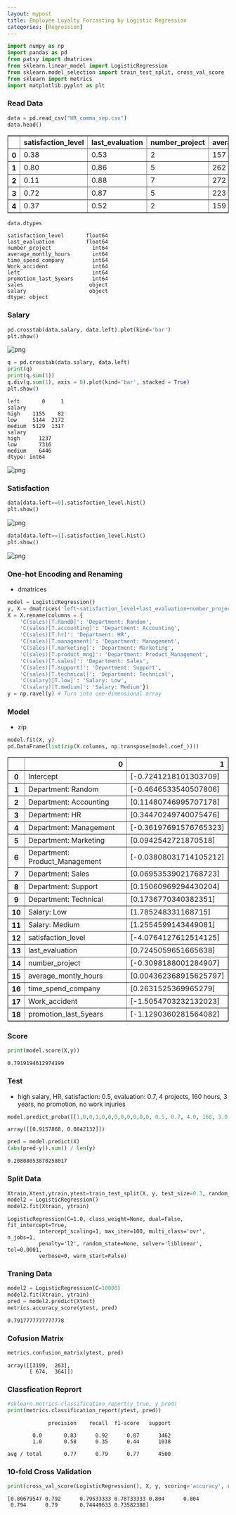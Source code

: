 ```yaml
---
layout: mypost
title: Employee Loyalty Forcasting by Logistic Regression
categories: [Regression]
---
```


```python
import numpy as np 
import pandas as pd 
from patsy import dmatrices 
from sklearn.linear_model import LogisticRegression 
from sklearn.model_selection import train_test_split, cross_val_score 
from sklearn import metrics 
import matplotlib.pyplot as plt 
```

### Read Data


```python
data = pd.read_csv("HR_comma_sep.csv")
data.head()
```




<div>
<style scoped>
    .dataframe tbody tr th:only-of-type {
        vertical-align: middle;
    }

    .dataframe tbody tr th {
        vertical-align: top;
    }

    .dataframe thead th {
        text-align: right;
    }
</style>
<table border="1" class="dataframe">
  <thead>
    <tr style="text-align: right;">
      <th></th>
      <th>satisfaction_level</th>
      <th>last_evaluation</th>
      <th>number_project</th>
      <th>average_montly_hours</th>
      <th>time_spend_company</th>
      <th>Work_accident</th>
      <th>left</th>
      <th>promotion_last_5years</th>
      <th>sales</th>
      <th>salary</th>
    </tr>
  </thead>
  <tbody>
    <tr>
      <th>0</th>
      <td>0.38</td>
      <td>0.53</td>
      <td>2</td>
      <td>157</td>
      <td>3</td>
      <td>0</td>
      <td>1</td>
      <td>0</td>
      <td>sales</td>
      <td>low</td>
    </tr>
    <tr>
      <th>1</th>
      <td>0.80</td>
      <td>0.86</td>
      <td>5</td>
      <td>262</td>
      <td>6</td>
      <td>0</td>
      <td>1</td>
      <td>0</td>
      <td>sales</td>
      <td>medium</td>
    </tr>
    <tr>
      <th>2</th>
      <td>0.11</td>
      <td>0.88</td>
      <td>7</td>
      <td>272</td>
      <td>4</td>
      <td>0</td>
      <td>1</td>
      <td>0</td>
      <td>sales</td>
      <td>medium</td>
    </tr>
    <tr>
      <th>3</th>
      <td>0.72</td>
      <td>0.87</td>
      <td>5</td>
      <td>223</td>
      <td>5</td>
      <td>0</td>
      <td>1</td>
      <td>0</td>
      <td>sales</td>
      <td>low</td>
    </tr>
    <tr>
      <th>4</th>
      <td>0.37</td>
      <td>0.52</td>
      <td>2</td>
      <td>159</td>
      <td>3</td>
      <td>0</td>
      <td>1</td>
      <td>0</td>
      <td>sales</td>
      <td>low</td>
    </tr>
  </tbody>
</table>
</div>




```python
data.dtypes
```




    satisfaction_level       float64
    last_evaluation          float64
    number_project             int64
    average_montly_hours       int64
    time_spend_company         int64
    Work_accident              int64
    left                       int64
    promotion_last_5years      int64
    sales                     object
    salary                    object
    dtype: object



### Salary


```python
pd.crosstab(data.salary, data.left).plot(kind='bar')
plt.show()
```


![png](kernel2_5_0.png)



```python
q = pd.crosstab(data.salary, data.left)
print(q)
print(q.sum(1))
q.div(q.sum(1), axis = 0).plot(kind='bar', stacked = True)
plt.show()
```

    left       0     1
    salary            
    high    1155    82
    low     5144  2172
    medium  5129  1317
    salary
    high      1237
    low       7316
    medium    6446
    dtype: int64



![png](kernel2_6_1.png)


### Satisfaction


```python
data[data.left==0].satisfaction_level.hist()
plt.show()
```


![png](kernel2_8_0.png)



```python
data[data.left==1].satisfaction_level.hist()
plt.show()
```


![png](kernel2_9_0.png)


### One-hot Encoding and Renaming
* dmatrices


```python
model = LogisticRegression()
y, X = dmatrices('left~satisfaction_level+last_evaluation+number_project+average_montly_hours+time_spend_company+Work_accident+promotion_last_5years+C(sales)+C(salary)', data, return_type='dataframe')
X = X.rename(columns = {
    'C(sales)[T.RandD]': 'Department: Random',
    'C(sales)[T.accounting]': 'Department: Accounting',
    'C(sales)[T.hr]': 'Department: HR',
    'C(sales)[T.management]': 'Department: Management',
    'C(sales)[T.marketing]': 'Department: Marketing',
    'C(sales)[T.product_mng]': 'Department: Product_Management',
    'C(sales)[T.sales]': 'Department: Sales',
    'C(sales)[T.support]': 'Department: Support',
    'C(sales)[T.technical]': 'Department: Technical',
    'C(salary)[T.low]': 'Salary: Low',
    'C(salary)[T.medium]': 'Salary: Medium'}) 
y = np.ravel(y) # Turn into one-dimensional array
```

### Model
* zip


```python
model.fit(X, y)
pd.DataFrame(list(zip(X.columns, np.transpose(model.coef_))))
```




<div>
<style scoped>
    .dataframe tbody tr th:only-of-type {
        vertical-align: middle;
    }

    .dataframe tbody tr th {
        vertical-align: top;
    }

    .dataframe thead th {
        text-align: right;
    }
</style>
<table border="1" class="dataframe">
  <thead>
    <tr style="text-align: right;">
      <th></th>
      <th>0</th>
      <th>1</th>
    </tr>
  </thead>
  <tbody>
    <tr>
      <th>0</th>
      <td>Intercept</td>
      <td>[-0.7241218101303709]</td>
    </tr>
    <tr>
      <th>1</th>
      <td>Department: Random</td>
      <td>[-0.4646533540507806]</td>
    </tr>
    <tr>
      <th>2</th>
      <td>Department: Accounting</td>
      <td>[0.11480746995707178]</td>
    </tr>
    <tr>
      <th>3</th>
      <td>Department: HR</td>
      <td>[0.34470249740075476]</td>
    </tr>
    <tr>
      <th>4</th>
      <td>Department: Management</td>
      <td>[-0.36197691576765323]</td>
    </tr>
    <tr>
      <th>5</th>
      <td>Department: Marketing</td>
      <td>[0.0942542721870518]</td>
    </tr>
    <tr>
      <th>6</th>
      <td>Department: Product_Management</td>
      <td>[-0.03808031714105212]</td>
    </tr>
    <tr>
      <th>7</th>
      <td>Department: Sales</td>
      <td>[0.06953539021768723]</td>
    </tr>
    <tr>
      <th>8</th>
      <td>Department: Support</td>
      <td>[0.15060969294430204]</td>
    </tr>
    <tr>
      <th>9</th>
      <td>Department: Technical</td>
      <td>[0.1736770340382351]</td>
    </tr>
    <tr>
      <th>10</th>
      <td>Salary: Low</td>
      <td>[1.785248331168715]</td>
    </tr>
    <tr>
      <th>11</th>
      <td>Salary: Medium</td>
      <td>[1.2554599143449081]</td>
    </tr>
    <tr>
      <th>12</th>
      <td>satisfaction_level</td>
      <td>[-4.0764127612514125]</td>
    </tr>
    <tr>
      <th>13</th>
      <td>last_evaluation</td>
      <td>[0.7245059651665638]</td>
    </tr>
    <tr>
      <th>14</th>
      <td>number_project</td>
      <td>[-0.3098188001284907]</td>
    </tr>
    <tr>
      <th>15</th>
      <td>average_montly_hours</td>
      <td>[0.004362368915625797]</td>
    </tr>
    <tr>
      <th>16</th>
      <td>time_spend_company</td>
      <td>[0.2631525369965279]</td>
    </tr>
    <tr>
      <th>17</th>
      <td>Work_accident</td>
      <td>[-1.5054703232132023]</td>
    </tr>
    <tr>
      <th>18</th>
      <td>promotion_last_5years</td>
      <td>[-1.1290360281564082]</td>
    </tr>
  </tbody>
</table>
</div>



### Score


```python
print(model.score(X,y))
```

    0.7919194612974199


### Test
* high salary, HR, satisfaction: 0.5, evaluation: 0.7, 4 projects, 160 hours, 3 years, no promotion, no work injuries


```python
model.predict_proba([[1,0,0,1,0,0,0,0,0,0,0,0, 0.5, 0.7, 4.0, 160, 3.0, 0, 0]])
```




    array([[0.9157868, 0.0842132]])




```python
pred = model.predict(X)
(abs(pred-y)).sum() / len(y)
```




    0.20808053870258017



### Split Data


```python
Xtrain,Xtest,ytrain,ytest=train_test_split(X, y, test_size=0.3, random_state=0)
model2 = LogisticRegression()
model2.fit(Xtrain, ytrain)
```




    LogisticRegression(C=1.0, class_weight=None, dual=False, fit_intercept=True,
              intercept_scaling=1, max_iter=100, multi_class='ovr', n_jobs=1,
              penalty='l2', random_state=None, solver='liblinear', tol=0.0001,
              verbose=0, warm_start=False)



### Traning Data 


```python
model2 = LogisticRegression(C=10000)
model2.fit(Xtrain, ytrain)
pred = model2.predict(Xtest)
metrics.accuracy_score(ytest, pred)
```




    0.7917777777777778



### Cofusion Matrix


```python
metrics.confusion_matrix(ytest, pred)
```




    array([[3199,  263],
           [ 674,  364]])



### Classfication Reprort


```python
#sklearn.metrics.classification_report(y_true, y_pred)
print(metrics.classification_report(ytest, pred))

```

                 precision    recall  f1-score   support
    
            0.0       0.83      0.92      0.87      3462
            1.0       0.58      0.35      0.44      1038
    
    avg / total       0.77      0.79      0.77      4500
    


### 10-fold Cross Validation


```python
print(cross_val_score(LogisticRegression(), X, y, scoring='accuracy', cv=10))
```

    [0.80679547 0.792      0.79533333 0.78733333 0.804      0.804
     0.794      0.79       0.74449633 0.73582388]

